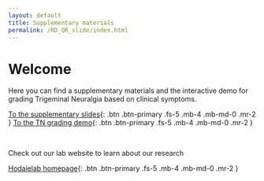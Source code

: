 ```yaml
---
layout: default
title: Supplementary materials
permalink: /RD_QR_slide/index.html
---
```


# Welcome

Here you can find a supplementary materials and the interactive demo for grading Trigeminal Neuralgia based on clinical symptoms.


[To the supplementary slides](slides.html){: .btn .btn-primary .fs-5 .mb-4 .mb-md-0 .mr-2 }
[To the TN grading demo](../grades){: .btn .btn-primary .fs-5 .mb-4 .mb-md-0 .mr-2 }

<br>

Check out our lab website to learn about our research

[Hodaielab homepage](https://hodaielab.com){: .btn .btn-primary .fs-5 .mb-4 .mb-md-0 .mr-2 }
